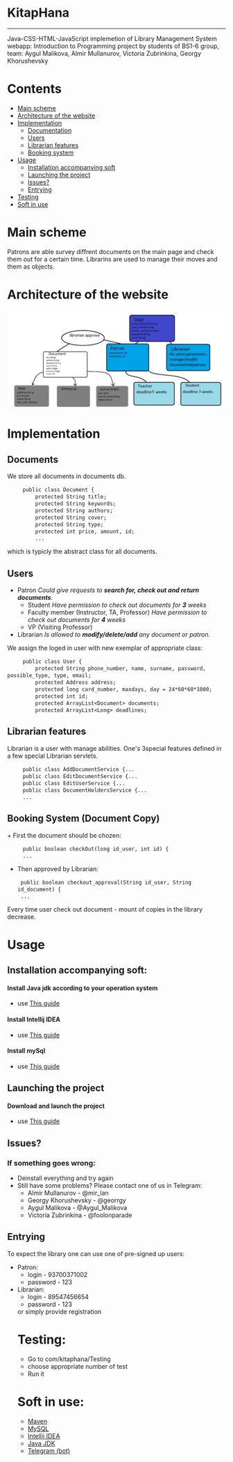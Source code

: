 
# KitapHana
---
Java-CSS-HTML-JavaScript implemetion of Library Management System webapp: 
Introduction to Programming project by students of BS1-6 group, team: Aygul Malikova, Almir Mullanurov,
Victoria Zubrinkina, Georgy Khorushevsky 
# Contents
  + <a href="#main">Main scheme</a>
  + <a href="#arc">Architecture of the website</a>
  + <a href="#imp">Implementation</a>
    + <a href="#doc">Documentation</a>
    + <a href="#user">Users</a>
    + <a href="#lib">Librarian features</a>
    + <a href="#book">Booking system</a>
  + <a href="#InstAndL">Usage</a>
    + <a href="#inst">Installation accompanying soft</a>
    + <a href="#launch">Launching the project</a>
    + <a href="#issue">Issues?</a>
    + <a href="#entry">Entrying</a>
  + <a href="#test">Testing</a>
  + <a href="#soft">Soft in use</a>
<a name="main">

# Main scheme
</a>
Patrons are able survey diffrent documents on the main page and check them out for a certain time.
Librarins are used to manage their moves and them as objects. 
<a name="arc"> 
   
# Architecture of the website
</a> 
 <img src="ProvidedDoc/scheme.jpg" alt="ProvidedDoc/scheme.jpg"> 
<a name="imp">
   
# Implementation
</a>
<a name="doc">
   
## Documents
</a>
We store all documents in documents db. 


         public class Document {
             protected String title;
             protected String keywords;
             protected String authors;
             protected String cover;
             protected String type;
             protected int price, amount, id;
             ...
which is typicly the abstract class for all documents.
<a name="user">
   
## Users
</a>

  + Patron 
   *Could give requests to  ***search for, check out and return documents***.*
    + Student
   *Have permission to сheck out documents for ***3*** weeks* 
    + Faculty member (Instructor, TA, Professor)
   *Have permission to сheck out documents for ***4*** weeks* 
    + VP (Visiting Professor)
  + Librarian
   *Is allowed to ***modify/delete/add*** any document or patron.*

We assign the loged in user with new exemplar of appropriate class:

         public class User {
             protected String phone_number, name, surname, password, possible_type, type, email;
             protected Address address;
             protected long card_number, maxdays, day = 24*60*60*1000;
             protected int id;
             protected ArrayList<Document> documents;
             protected ArrayList<Long> deadlines;
<a name="lib">

## Librarian features
</a>
Librarian is a user with manage abilities. One's 3special features
defined in a few special Librarian servlets. 

         public class AddDocumentService {...
         public class EditDocumentService {...
         public class EditUserService {...
         public class DocumentHoldersService {...
         ...

<a name="book">

## Booking System (Document Copy)
</a>
  + First the document should be chozen:

         public boolean checkOut(long id_user, int id) {
         ...
  + Then approved by Librarian:
  
         public boolean checkout_approval(String id_user, String id_document) {
         ...

Every time user check out document - mount of copies in the library decrease.
<a name="InstAndL">
  
# Usage
</a>
<a name="inst">

## Installation accompanying soft:
</a>

#### Install Java jdk according to your operation system

  + use <a href="ProvidedDoc/java.pdf"> This guide </a>

#### Install Intellij IDEA 
  + use <a href="https://www.jetbrains.com/help/idea/install-and-set-up-intellij-idea.html"> This guide</a> 
#### Install mySql

  + use <a href="ProvidedDoc/mysql.pdf">This guide</a>
<a name="launch"> 
   
## Launching the project
</a>

#### Download and launch the project
  
  + use <a href="ProvidedDoc/project.pdf">This guide</a>
<a name="issue">
   
## Issues?
</a>

### If something goes wrong:
  + Deinstall everything and try again
  + Still have some problems? Please contact one of us in Telegram:
    + Almir Mullanurov - @mir_lan
    + Georgy Khorushevsky - @georrgy
    + Aygul Malikova - @Aygul_Malikova
    + Victoria Zubrinkina - @foolonparade
<a name="entry">

## Entrying
</a>
To expect the library one can use one of pre-signed up users:
<ul>
   <li> Patron:
      <ul>
         <li> login - 93700371002
         <li> password - 123
      </ul>
   <li> Librarian:
      <ul>
         <li> login - 89547456654
         <li> password  - 123
     </ul>
or simply provide registration
<a name="test">
 
# Testing:
</a>

  + Go to com/kitaphana/Testing
  + choose appropriate number of test
  + Run it
<a name="soft">

# Soft in use:
</a>

  + <a href="http://maven.apache.org/POM/4.0.0">Maven</a>
  + <a href="https://www.mysql.com/">MySQL</a>
  + <a href="https://www.jetbrains.com/idea/">Intellij IDEA</a>
  + <a href="http://www.oracle.com/technetwork/java/javase/downloads/index.html">Java JDK</a>
  + <a href="https://telegram.org/">Telegram (bot)</a>

